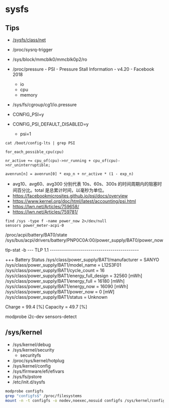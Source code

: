 # sysfs

## Tips
- [/sysfs/class/net](https://www.kernel.org/doc/Documentation/ABI/testing/)
- /proc/sysrq-trigger
- /sys/block/mmcblk0/mmcblk0p2/ro
- /proc/pressure - PSI - Pressure Stall Information  - v4.20 - Facebook 2018
  - io
  - cpu
  - memory
- /sys/fs/cgroup/cg1/io.pressure

- CONFIG_PSI=y
- CONFIG_PSI_DEFAULT_DISABLED=y
  - psi=1

```
cat /boot/config-lts | grep PSI
```

```
for_each_possible_cpu(cpu)

nr_active += cpu_of(cpu)->nr_running + cpu_of(cpu)->nr_uninterruptible;

avenrun[n] = avenrun[0] * exp_n + nr_active * (1 - exp_n)
```

- avg10、avg60、avg300 分别代表 10s、60s、300s 的时间周期内的阻塞时间百分比。total 是总累计时间，以毫秒为单位。
- https://facebookmicrosites.github.io/psi/docs/overview
- https://www.kernel.org/doc/html/latest/accounting/psi.html
- https://lwn.net/Articles/759658/
- https://lwn.net/Articles/759781/

```
find /sys -type f -name power_now 2>/dev/null
sensors power_meter-acpi-0
```

/proc/acpi/battery/BAT0/state
/sys/bus/acpi/drivers/battery/PNP0C0A:00/power_supply/BAT0/power_now

tlp-stat -b
--- TLP 1.1 --------------------------------------------

+++ Battery Status
/sys/class/power_supply/BAT1/manufacturer                   = SANYO
/sys/class/power_supply/BAT1/model_name                     = L12S3F01
/sys/class/power_supply/BAT1/cycle_count                    =     16
/sys/class/power_supply/BAT1/energy_full_design             =  32560 [mWh]
/sys/class/power_supply/BAT1/energy_full                    =  16180 [mWh]
/sys/class/power_supply/BAT1/energy_now                     =  16090 [mWh]
/sys/class/power_supply/BAT1/power_now                      =      0 [mW]
/sys/class/power_supply/BAT1/status                         = Unknown

Charge                                                      =   99.4 [%]
Capacity                                                    =   49.7 [%]

modprobe i2c-dev
sensors-detect


## /sys/kernel

- /sys/kernel/debug
- /sys/kernel/security
  - securityfs
- /proc/sys/kernel/hotplug
- /sys/kernel/config
- /sys/firmware/efi/efivars
- /sys/fs/pstore
- /etc/init.d/sysfs

```bash
modprobe configfs
grep "configfs$" /proc/filesystems
mount -n -t configfs -o nodev,noexec,nosuid configfs /sys/kernel/config
```
